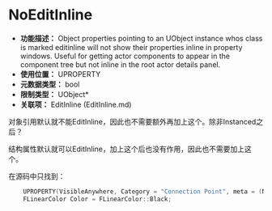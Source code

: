 ﻿# NoEditInline

- **功能描述：** Object properties pointing to an UObject instance whos class is marked editinline will not show their properties inline in property windows. Useful for getting actor components to appear in the component tree but not inline in the root actor details panel.
- **使用位置：** UPROPERTY
- **元数据类型：** bool
- **限制类型：** UObject*
- **关联项：** EditInline (EditInline.md)

对象引用默认就不能EditInline，因此也不需要额外再加上这个。除非Instanced之后？

结构属性默认就可以EditInline，加上这个后也没有作用，因此也不需要加上这个。

在源码中只找到：

```cpp
	UPROPERTY(VisibleAnywhere, Category = "Connection Point", meta = (NoEditInline))
	FLinearColor Color = FLinearColor::Black;
```
